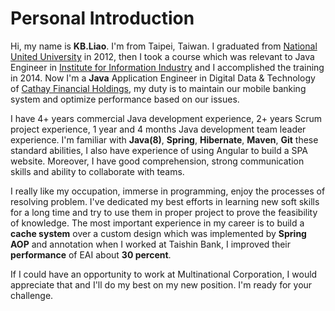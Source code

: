 # Personal Introduction
Hi, my name is **KB.Liao**. I'm from Taipei, Taiwan. I graduated from [National United University](https://goo.gl/ywA2cZ) in 2012, then I took a course which was relevant to Java Engineer in [Institute for Information Industry](https://web.iii.org.tw) and I accomplished the training in 2014. Now I'm a **Java** Application Engineer in Digital Data & Technology of [Cathay Financial Holdings](https://goo.gl/PyTTJt), my duty is to maintain our mobile banking system and optimize performance based on our issues.

I have 4+ years commercial Java development experience, 2+ years Scrum project experience, 1 year and 4 months Java development team leader experience. I'm familiar with **Java(8)**, **Spring**, **Hibernate**, **Maven**, **Git** these standard abilities, I also have experience of using Angular to build a SPA website. Moreover, I have good comprehension, strong communication skills and ability to collaborate with teams.  

I really like my occupation, immerse in programming, enjoy the processes of resolving problem. I've dedicated my best efforts in learning new soft skills for a long time and try to use them in proper project to prove the feasibility of knowledge. The most important experience in my career is to build a **cache system** over a custom design which was implemented by **Spring AOP** and annotation when I worked at Taishin Bank, I improved their **performance** of EAI about **30 percent**.  

If I could have an opportunity to work at Multinational Corporation, I would appreciate that and I'll do my best on my new position. I'm ready for your challenge.
